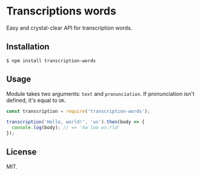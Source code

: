 # Transcriptions words

Easy and crystal-clear API for transcription words.

## Installation

```
$ npm install transcription-words
```

## Usage

Module takes two arguments: `text` and `pronunciation`. If pronunciation isn't defined, it's equal to `UK`.

```javascript
const transcription = require('transcription-words');

transcription('Hello, world!', 'us').then(body => {
  console.log(body); // => 'həˈloʊ wɜːrld'
});
```

## License

MIT.
